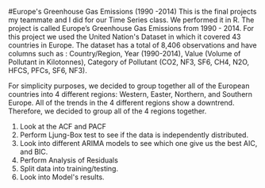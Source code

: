 #Europe's Greenhouse Gas Emissions (1990 -2014)
This is  the final projects my teammate and I did for our Time Series class. We performed it in R.
The project is called Europe’s Greenhouse Gas Emissions from 1990 - 2014. For this project we used the United Nation's Dataset in which it covered 43 countries in Europe. 
The dataset has a total of 8,406 observations and have columns such as : Country/Region, Year (1990-2014), Value (Volume of Pollutant in Kilotonnes), Category of Pollutant (CO2, NF3, SF6, CH4, N2O,
HFCS, PFCs, SF6, NF3).

For simplicity purposes, we decided to group together all of the European countries into 4 different regions: Western, Easter, Northern, and Southern Europe. All of the trends in the 4 different
regions show a downtrend. Therefore, we decided to group all of the 4 regions together. 

1. Look at the ACF and PACF
2. Perform Ljung-Box test to see if the data is independently distributed.
3. Look into different ARIMA models to see which one give us the best AIC, and BIC.
4. Perform Analysis of Residuals
5. Split data into training/testing.
5. Look into Model's results.

